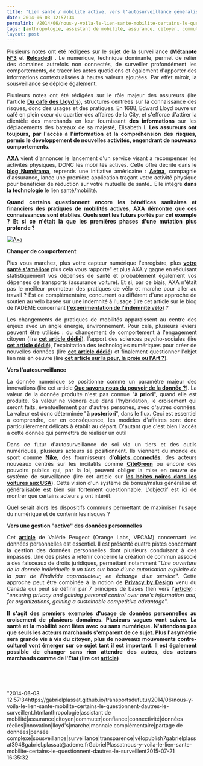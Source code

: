 ```yaml
---
title: "Lien santé / mobilité active, vers l'autosurveillance généralisée ?"
date: 2014-06-03 12:57:34
permalink: /2014/06/nous-y-voila-le-lien-sante-mobilite-certains-le-questionnent-dautres-le-surveillent.html
tags: [anthropologie, assistant de mobilité, assurance, citoyen, commuter, confiance, connectivité, données réelles, innovation, lloyd's, marche, monnaie complémentaire, partage de données, pensée complexe, sousveillance, surveillance, transparence, vélo]
layout: post
---
```


<p style="text-align: justify">Plusieurs notes ont été rédigées sur le sujet de la surveillance (<a href="https://gabrielplassat.github.io/transportsdufutur/2010/03/apres-la-surveillance-la-sousveillance.html" target="_blank"><strong>Métanote N°3</strong></a> et <a href="https://gabrielplassat.github.io/transportsdufutur/2013/03/metanote-tdf-3-la-surveillance-reloaded.html" target="_blank"><strong>Reloaded</strong></a>) . Le numérique, technique dominante, permet de relier des domaines autrefois non connectés, de surveiller profondément les comportements, de tracer les actes quotidiens et également d'apporter des informations contextualisées à hautes valeurs ajoutées. Par effet miroir, la sousveillance se déploie également.</p> <p style="text-align: justify">Plusieurs notes ont été rédigées sur le rôle majeur des assureurs (lire l'article <a href="https://gabrielplassat.github.io/transportsdufutur/2009/12/du-cafe-des-lloyds-aux-gpsgprs-les-assureurs-permettent-de-nouveaux-usages.html" target="_blank"><strong>Du café des Lloyd's</strong></a>), structures centrées sur la connaissance des risques, donc des usages et des pratiques. En 1688, Edward Lloyd ouvre un café en plein cœur du quartier des affaires de la City, et s'efforce d'attirer la clientèle des marchands en leur fournissant <strong>des informations</strong> sur les déplacements des bateaux de sa majesté, Elisabeth I. <strong>Les assureurs ont toujours, par l'accès à l'information et la compréhension des risques, permis le développement de nouvelles activités, engendrant de nouveaux comportements</strong>.</p> <p style="text-align: justify"><a href="http://www.axa.fr/mutuelle-sante/partenariat-withings/jeu-pulse.html" target="_blank"><strong>AXA</strong></a> vient d'annoncer le lancement d'un service visant à récompenser les activités physiques, DONC les mobilités actives. Cette offre décrite dans le <a href="http://www.numerama.com/magazine/29556-aa-y-est-axa-conditionne-un-avantage-sante-a-un-objet-connecte.html" target="_blank"><strong>blog Numérama</strong></a>, reprends une initiative américaine : <strong><a href="https://www.carepass.com/carepass/getstarted?WT.mc_id=cp_individuals" target="_blank">Aetna</a></strong>, compagnie d'assurance, lance une première application traçant votre activité physique pour bénéficier de réduction sur votre mutuelle de santé.. Elle intègre <strong>dans la technologie</strong> le lien santé/mobilité.</p> <p style="text-align: justify"><strong>Quand certains questionnent encore les bénéfices sanitaires et financiers des pratiques de mobilités actives, AXA démontre que ces connaissances sont établies. Quels sont les futurs portés par cet exemple ? Et si ce n'était là que les premières phases d'une mutation plus profonde ?</strong></p> <p style="text-align: justify"><a class="asset-img-link" href="https://gabrielplassat.github.io/transportsdufutur/wp-content/uploads/sites/6/old/6a0120a66d2ad4970b01a73dd0eba4970d-pi.png"><img alt="Axa" class="asset  asset-image at-xid-6a0120a66d2ad4970b01a73dd0eba4970d img-responsive" src="/wp-content/uploads/sites/6/old/6a0120a66d2ad4970b01a73dd0eba4970d-500wi.png" style="margin-left: auto;margin-right: auto" title="Axa" /></a></p> <p style="text-align: justify"><strong></strong></p>  <!--more-->  <p style="text-align: justify"><strong>Changer de comportement</strong></p> <p style="text-align: justify">Plus vous marchez, plus votre capteur numérique l'enregistre, plus <a href="https://gabrielplassat.github.io/transportsdufutur/2010/01/plan-national-de-prevention-par-lactivite-physique-ou-sportive.html" target="_blank"><strong>votre santé s'améliore</strong></a> plus cela vous rapporte" et plus AXA y gagne en réduisant statistiquement vos dépenses de santé et probablement également vos dépenses de transports (assurance voiture). Et si, par ce biais, AXA n'était pas le meilleur promoteur des pratiques de vélo et marche pour aller au travail ? Est ce complémentaire, concurrent ou différent d'une approche de soutien au vélo basée sur une indemnité à l'usage (lire cet article sur le blog de l'ADEME concernant <a href="http://www.presse.ademe.fr/2014/06/20-entreprises-testent-lindemnite-velo.html" target="_blank"><strong>l'expérimentation de l'indemnité vélo</strong></a>) ?</p> <p style="text-align: justify">Les changements de pratiques de mobilités apparaissent au centre des enjeux avec un angle énergie, environnement. Pour cela, plusieurs leviers peuvent être utilisés : du changement de comportement à l'engagement citoyen (lire <a href="https://gabrielplassat.github.io/transportsdufutur/2014/03/du-changement-de-comportement-a-lengagement-citoyen.html" target="_blank"><strong>cet article dédié</strong></a>), l'apport des sciences psycho-sociales (lire <a href="https://gabrielplassat.github.io/transportsdufutur/2014/02/quelle-place-pour-les-apports-sociologiques-face-a-lincantation-du-report-modal.html" target="_blank"><strong>cet article dédié</strong></a>), l'exploitation des technologies numériques pour créer de nouvelles données (lire <a href="https://gabrielplassat.github.io/transportsdufutur/2014/02/vous-reduirez-lusage-de-la-voiture-pour-payer-moins-cher-dassurance-sante.html" target="_blank"><strong>cet article dédié</strong></a>) et finalement questionner l'objet lien mis en oeuvre (lire <a href="https://gabrielplassat.github.io/transportsdufutur/2013/09/quel-est-lobjet-lien-de-votre-projet-la-peur-la-proie-ou-lart-.html" target="_blank"><strong>cet article sur la peur, la proie ou l'Art ?</strong></a>).</p> <p style="text-align: justify"><strong>Vers l'autosurveillance</strong></p> <p style="text-align: justify">La donnée numérique se positionne comme un paramètre majeur des innovations (lire cet article <a href="La%20valeur de la donnée produite n'est pas connue "à priori", quand elle est produite. Sa valeur ne viendra que dans l'hybridation, le croisement qui seront faits, éventuellement par d'autres persones, avec d'autres données. La valeur est donc déterminée "à posteriori", dans le flux. Ceci est essentiel à comprendre, car en conséquence, les modèles d'affaires sont donc particulièrement délicats à établir. D'autant que c'est bien l'accès à cette donnée qui permettra de réaliser cet outil rendez là payante et l'outil disparaît."" target="_blank"><strong>Que savons nous du pouvoir de la donnée ?</strong></a>). La valeur de la donnée produite n'est pas connue "<strong>à priori</strong>", quand elle est produite. Sa valeur ne viendra que dans l'hybridation, le croisement qui seront faits, éventuellement par d'autres persones, avec d'autres données. La valeur est donc déterminée "<strong>à posteriori</strong>", dans le flux. Ceci est essentiel à comprendre, car en conséquence, les modèles d'affaires sont donc particulièrement délicats à établir au départ. D'autant que c'est bien l'accès à cette donnée qui permettra de réaliser un outil </p> <p style="text-align: justify">Dans ce futur d'autosurveillance de soi via un tiers et des outils numériques, plusieurs acteurs se positionnent. Ils viennent du monde du sport comme <a href="https://gabrielplassat.github.io/transportsdufutur/2012/01/super-a-160-eurolitre-passer-a-nike-fuel.html" target="_blank"><strong>Nike</strong></a>, des fournisseurs d'<a href="http://connected-objects.fr/" target="_blank"><strong>objets connectés</strong></a>, des acteurs nouveaux centrés sur les incitatifs comme <a href="https://www.citegreen.com/" target="_blank"><strong>CitéGreen</strong></a> ou encore des pouvoirs publics qui, par la loi, peuvent obliger la mise en oeuvre de système de surveillance (lire cet article sur <a href="https://gabrielplassat.github.io/transportsdufutur/2012/05/les-boites-noires-dans-les-voitures-americaines-projetent-une-nouvelle-fois-les-usa-aux-avant-postes.html" target="_blank"><strong>les boites noires dans les voitures aux USA</strong></a>). Cette vision d'un système de bonus/malus généralisé et généralisable est bien sûr fortement questionnable. L'objectif est ici de montrer que certains acteurs y ont intérêt.</p> <p style="text-align: justify">Quel serait alors les dispositifs communs permettant de maximiser l'usage du numérique et de contenir les risques ?</p> <p style="text-align: justify"><strong>Vers une gestion "active" des données personnelles</strong></p> <p style="text-align: justify">Cet <a href="http://vecam.org/article1289.html" target="_blank"><strong>article</strong></a> de Valérie Peugeot (Orange Labs, VECAM) concernant les données personnelles est essentiel. Il est présenté quatre pistes concernant la gestion des données personnelles dont plusieurs conduisant à des impasses. Une des pistes à retenir concerne la création de commun associé à des faisceaux de droits juridiques, permettant notamment "<em>Une ouverture de la donnée individuelle à un tiers sur base d'une autorisation explicite de la part de l'individu coproducteur, en échange d'un service<strong>".</strong></em> Cette approche peut être combinée à la notion de <a href="http://www.e-juristes.org/le-concept-de-privacy-by-design-un-remede-a-linsuffisance-des-moyens-actuels-de-protection-de-la-vie-privee/" target="_blank"><strong>Privacy by Design</strong></a> venu du Canada qui peut se définir par 7 principes de bases (lien vers l'<a href="http://www.privacybydesign.ca/index.php/about-pbd/7-foundational-principles/" target="_blank"><strong>article</strong></a>) : "<em>ensuring privacy and gaining personal control over one's information and, for organizations, gaining a sustainable competitive advantage</em>".</p> <p style="text-align: justify"><strong>Il s'agit des premiers exemples d'usage de données personnelles au croisement de plusieurs domaines. Plusieurs vagues vont suivre. La santé et la mobilité sont liées avec ou sans numérique. N'attendons pas que seuls les acteurs marchands s'emparent de ce sujet. Plus l'asymétrie sera grande vis à vis du citoyen, plus de nouveaux mouvements contre-culturel vont émerger sur ce sujet tant il est important. Il est également possible de changer sans rien attendre des autres, des acteurs marchands comme de l'Etat (lire cet <a href="https://gabrielplassat.github.io/transportsdufutur/2014/01/le-premier-jour-ou-jai-arrete.html" target="_blank">article</a>)</strong></p> <p style="text-align: justify"> </p> <p style="text-align: justify"> </p>"2014-06-03 12:57:34https://gabrielplassat.github.io/transportsdufutur/2014/06/nous-y-voila-le-lien-sante-mobilite-certains-le-questionnent-dautres-le-surveillent.htmlanthropologie|assistant de mobilité|assurance|citoyen|commuter|confiance|connectivité|données réelles|innovation|lloyd's|marche|monnaie complémentaire|partage de données|pensée complexe|sousveillance|surveillance|transparence|vélopublish7gabrielplassat3948gabriel.plassat@ademe.frGabrielPlassatnous-y-voila-le-lien-sante-mobilite-certains-le-questionnent-dautres-le-surveillent2015-07-21 16:35:32
